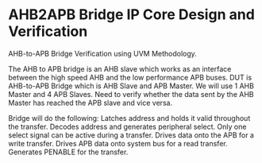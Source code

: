 # AHB2APB Bridge IP Core Design and Verification
AHB-to-APB Bridge Verification using UVM Methodology.

The AHB to APB bridge is an AHB slave which works as an interface between the high speed AHB and the low performance APB buses. DUT is AHB-to-APB Bridge which is AHB Slave and APB Master. We will use 1 AHB Master and 4 APB Slaves. Need to verify whether the data sent by the AHB Master has reached the APB slave and vice versa.

Bridge will do the following: Latches address and holds it valid throughout the transfer. Decodes address and generates peripheral select. Only one select signal can be active during a transfer. Drives data onto the APB for a write transfer. Drives APB data onto system bus for a read transfer. Generates PENABLE for the transfer.

